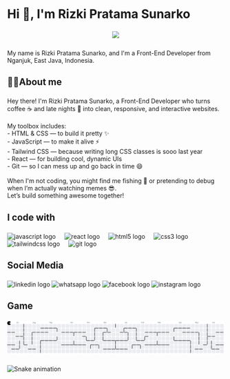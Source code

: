 <h1 align="left">Hi 👋, I'm Rizki Pratama Sunarko</h1>

###

<div align="center">
  <img height="200" src="https://media4.giphy.com/media/v1.Y2lkPTc5MGI3NjExdWE0d2ZvcTlmaTJxMGF5am5mNHhzYmkxMXRlOTN6YXRrbTF2djlkNyZlcD12MV9pbnRlcm5hbF9naWZfYnlfaWQmY3Q9Zw/gQJyPqc6E4xoc/giphy.gif"  />
</div>

###

<p align="left">My name is Rizki Pratama Sunarko, and I'm a Front-End Developer from Nganjuk, East Java, Indonesia.</p>

###

<h2 align="left">👨‍💻About me</h2>

###

<p align="left">Hey there! I'm Rizki Pratama Sunarko, a Front-End Developer who turns coffee ☕ and late nights 🌙 into clean, responsive, and interactive websites.<br><br>My toolbox includes:  <br>- HTML & CSS — to build it pretty ✨  <br>- JavaScript — to make it alive ⚡  <br>- Tailwind CSS — because writing long CSS classes is sooo last year  <br>- React — for building cool, dynamic UIs  <br>- Git — so I can mess up and go back in time 😄<br><br>When I'm not coding, you might find me fishing 🎣 or pretending to debug when I’m actually watching memes 😎.  <br>Let’s build something awesome together!</p>

###

<h2 align="left">I code with</h2>

###

<div align="left">
  <img src="https://cdn.jsdelivr.net/gh/devicons/devicon/icons/javascript/javascript-original.svg" height="40" alt="javascript logo"  />
  <img width="12" />
  <img src="https://cdn.jsdelivr.net/gh/devicons/devicon/icons/react/react-original.svg" height="40" alt="react logo"  />
  <img width="12" />
  <img src="https://cdn.jsdelivr.net/gh/devicons/devicon/icons/html5/html5-original.svg" height="40" alt="html5 logo"  />
  <img width="12" />
  <img src="https://cdn.jsdelivr.net/gh/devicons/devicon/icons/css3/css3-original.svg" height="40" alt="css3 logo"  />
  <img width="12" />
  <img src="https://cdn.jsdelivr.net/gh/devicons/devicon/icons/tailwindcss/tailwindcss-original-wordmark.svg" height="40" alt="tailwindcss logo"  />
  <img width="12" />
  <img src="https://cdn.jsdelivr.net/gh/devicons/devicon/icons/git/git-original.svg" height="40" alt="git logo"  />
</div>

###

<h2 align="left">Social Media</h2>

###

<div align="left">
  <img src="https://raw.githubusercontent.com/maurodesouza/profile-readme-generator/master/src/assets/icons/social/linkedin/default.svg" width="52" height="40" alt="linkedin logo"  />
  <img src="https://raw.githubusercontent.com/maurodesouza/profile-readme-generator/master/src/assets/icons/social/whatsapp/default.svg" width="52" height="40" alt="whatsapp logo"  />
  <img src="https://raw.githubusercontent.com/maurodesouza/profile-readme-generator/master/src/assets/icons/social/facebook/default.svg" width="52" height="40" alt="facebook logo"  />
  <img src="https://raw.githubusercontent.com/maurodesouza/profile-readme-generator/master/src/assets/icons/social/instagram/default.svg" width="52" height="40" alt="instagram logo"  />
</div>

###

<h2 align="left">Game</h2>

###

<picture>
  <source media="(prefers-color-scheme: dark)" srcset="https://raw.githubusercontent.com/rizkisunarko/rizkisunarko/output/pacman-contribution-graph-dark.svg">
  <source media="(prefers-color-scheme: light)" srcset="https://raw.githubusercontent.com/rizkisunarko/rizkisunarko/output/pacman-contribution-graph.svg">
  <img alt="pacman contribution graph" src="https://raw.githubusercontent.com/rizkisunarko/rizkisunarko/output/pacman-contribution-graph.svg">
</picture>

###

<img src="https://raw.githubusercontent.com/rizkisunarko/rizkisunarko/output/snake.svg" alt="Snake animation" />

###
